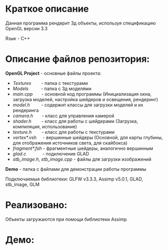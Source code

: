 # Краткое описание

Данная программа рендерит 3д объекты, используя спецификацию OpenGL версии 3.3

Язык - С++

# Описание файлов репозитория:
**OpenGL Project** - основные файлы проекта:
* _Textures_        - папка с текстурами
* _Models_          - папка с 3д моделями
* _main.cpp_        - основной код программы (Инициализация окна, загрузка моделей, настройка шейдеров и освещения, рендеринг)
* _model.h_         - содержит классы для загрузки моделей и их рендеринга
* _camera.h_       - класс для управления камерой
* _shader.h_        - класс для работы с шейдерами (Загрузка, компиляция, использование)
* _texture.h_        - класс для работы с текстурами
* _vertex*.vsh_     - вершинные шейдеры (Основной, для карты глубины, для отображения источников света, для скайбокса)
* _fragment*.fsh_ - фрагментные шейдеры, аналогично вершинным
* _glad.c_             - подключение GLAD
* _stb_image.h_, _stb_image.cpp_   - файлы для загрузки изображений

**Demo** - папка с файлами для демонстрации работы программы

Подключаемые библиотеки: GLFW v3.3.3, Assimp v5.0.1, GLAD, stb_image, GLM
# Реализовано:
Объекты загружаются при помощи библиотеки Assimp

# Демо: 
